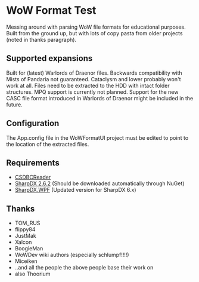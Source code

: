 # WoW Format Test
Messing around with parsing WoW file formats for educational purposes.
Built from the ground up, but with lots of copy pasta from older projects (noted in thanks paragraph).

## Supported expansions
Built for (latest) Warlords of Draenor files. Backwards compatibility with Mists of Pandaria not guaranteed. Cataclysm and lower probably won't work at all. 
Files need to be extracted to the HDD with intact folder structures. MPQ support is currently not planned. Support for the new CASC file format introduced in Warlords of Draenor might be included in the future. 

## Configuration
The App.config file in the WoWFormatUI project must be edited to point to the location of the extracted files.

## Requirements
- [CSDBCReader](http://marlamin.com/u/CSDBCReader.dll)
- [SharpDX 2.6.2](http://sharpdx.org/download/) (Should be downloaded automatically through NuGet)
- [SharpDX.WPF](https://github.com/Marlamin/SharpDX.WPF) (Updated version for SharpDX 6.x)

## Thanks
- TOM_RUS
- flippy84
- JustMak
- Xalcon
- BoogieMan 
- WoWDev wiki authors (especially schlumpf!!!!)
- Miceiken
- ..and all the people the above people base their work on
- also Thoorium

